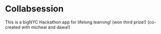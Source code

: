 Collabsession
=============

This is a bigNYC Hackathon app for lifelong learning! (won third prize!) (co-created with micheal and dawa!)
